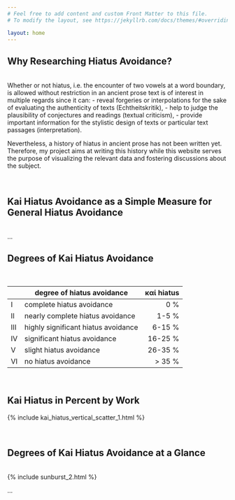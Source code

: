 ```yaml
---
# Feel free to add content and custom Front Matter to this file.
# To modify the layout, see https://jekyllrb.com/docs/themes/#overriding-theme-defaults

layout: home
---
```


<h2>Why Researching Hiatus Avoidance?</h2>
<br>
Whether or not hiatus, i.e. the encounter of two vowels at a word boundary, 
is allowed without restriction in an ancient prose text is of interest in multiple regards since it can: 
- reveal forgeries or interpolations for the sake of evaluating the authenticity of texts (Echtheitskritik), 
- help to judge the plausibility of conjectures and readings (textual criticism), 
- provide important information for the stylistic design of texts or 
particular text passages (interpretation). 

Nevertheless, a history of hiatus in ancient prose has not been written yet. Therefore, my project aims at writing this 
history while this website serves the purpose of visualizing the relevant data and fostering discussions about the 
subject.

<br>
<h2>Kai Hiatus Avoidance as a Simple Measure for General Hiatus Avoidance</h2>
<br>
 ...

<br>
<h2>Degrees of Kai Hiatus Avoidance</h2>
<br>

| | degree of hiatus avoidance | καί hiatus|
|-|-------------|-------:|
|I | complete hiatus avoidance |   0 % |
|II | nearly complete hiatus avoidance |   1-5 % |
|III | highly significant hiatus avoidance |   6-15 % |
|IV | significant hiatus avoidance |  16-25 %|
|V | slight hiatus avoidance | 26-35 % |
|VI| no hiatus avoidance | > 35 % |

<br>
<h2>Kai Hiatus in Percent by Work</h2>

{% include kai_hiatus_vertical_scatter_1.html %}

<br>
<h2>Degrees of Kai Hiatus Avoidance at a Glance</h2>
<br>
{% include sunburst_2.html %}



...
